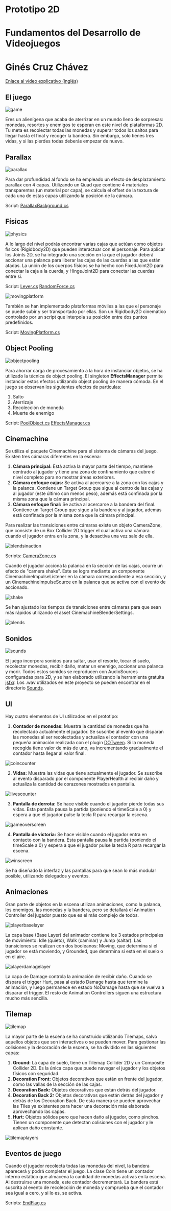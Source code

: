 # Prototipo 2D
# Fundamentos del Desarrollo de Videojuegos
# Ginés Cruz Chávez

[Enlace al vídeo explicativo (inglés)](https://youtu.be/q4XpGcJzal8)

## El juego

![game](ReadmeImages/game.png)

Eres un alienígena que acaba de aterrizar en un mundo lleno de sorpresas: monedas, resortes y enemigos te esperan en este nivel de plataformas 2D. Tu meta es recolectar todas las monedas y superar todos los saltos para llegar hasta el final y recoger la bandera. Sin embargo, solo tienes tres vidas, y si las pierdes todas deberás empezar de nuevo.

## Parallax

![parallax](ReadmeImages/parallax.gif)

Para dar profundidad al fondo se ha empleado un efecto de desplazamiento parallax con 4 capas. Utilizando un Quad que contiene 4 materiales transparentes (un material por capa), se calcula el offset de la textura de cada una de estas capas utilizando la posición de la cámara.

Script: [ParallaxBackground.cs](Assets/Scripts/Effects/ParallaxBackground.cs)

## Físicas

![physics](ReadmeImages/physics.gif)

A lo largo del nivel podrás encontrar varias cajas que actúan como objetos físicos (Rigidbody2D) que pueden interactuar con el personaje. Para aplicar los Joints 2D, se ha integrado una sección en la que el jugador deberá accionar una palanca para liberar las cajas de las cuerdas a las que están atadas. La unión de los cuerpos físicos se ha hecho con FixedJoint2D para conectar la caja a la cuerda, y HingeJoint2D para conectar las cuerdas entre sí.

Script: [Lever.cs](Assets/Scripts/LevelEntities/Lever.cs) [RandomForce.cs](Assets/Scripts/RandomForce.cs)

![movingplatform](ReadmeImages/movingplatform.gif)

También se han implementado plataformas móviles a las que el personaje se puede subir y ser transportado por ellas. Son un Rigidbody2D cinemático controlado por un script que interpola su posición entre dos puntos predefinidos.

Script: [MovingPlatform.cs](Assets/Scripts/LevelEntities/MovingPlatform.cs)

## Object Pooling

![objectpooling](ReadmeImages/objectpooling.gif)

Para ahorrar carga de procesamiento a la hora de instanciar objetos, se ha utilizado la técnica de object pooling. El singleton **EffectsManager** permite instanciar estos efectos utilizando object pooling de manera cómoda. En el juego se observan los siguientes efectos de partículas:

1. Salto
2. Aterrizaje
3. Recolección de moneda
4. Muerte de enemigo

Script: [PoolObject.cs](Assets/Scripts/Effects/PoolObject.cs) [EffectsManager.cs](Assets/Scripts/Effects/EffectsManager.cs)

## Cinemachine

Se utiliza el paquete Cinemachine para el sistema de cámaras del juego. Existen tres cámaras diferentes en la escena:
1. **Cámara principal:** Está activa la mayor parte del tiempo, mantiene centrado al jugador y tiene una zona de confinamiento que cubre el nivel completo para no mostrar áreas exteriores.
2. **Cámara enfoque cajas:** Se activa al acercarse a la zona con las cajas y la palanca. Contiene un Target Group que sigue al centro de las cajas y al jugador (este último con menos peso), además está confinada por la misma zona que la cámara principal.
2. **Cámara enfoque final:** Se activa al acercarse a la bandera del final. Contiene un Target Group que sigue a la bandera y al jugador, además está confinada por la misma zona que la cámara principal.

Para realizar las transiciones entre cámaras existe un objeto CameraZone, que consiste de un Box Collider 2D trigger el cual activa una cámara cuando el jugador entra en la zona, y la desactiva una vez sale de ella.

![blendsinaction](ReadmeImages/blendsinaction.gif)

Scripts: [CameraZone.cs](Assets/Scripts/Effects/CameraZone.cs)

Cuando el jugador acciona la palanca en la sección de las cajas, ocurre un efecto de "camera shake". Este se logra mediante un componente CinemachineImpulseListener en la cámara correspondiente a esa sección, y un CinemachineImpulseSource en la palanca que se activa con el evento de accionado.

![shake](ReadmeImages/shake.png)

Se han ajustado los tiempos de transiciones entre cámaras para que sean más rápidos utilizando el asset CinemachineBlenderSettings.

![blends](ReadmeImages/blends.png)

## Sonidos

![sounds](ReadmeImages/sounds.png)

El juego incorpora sonidos para saltar, usar el resorte, tocar el suelo, recolectar monedas, recibir daño, matar un enemigo, accionar una palanca y morir. Todos estos sonidos se reproducen con AudioSources configuradas para 2D, y se han elaborado utilizando la herramienta gratuita [jsfxr](https://sfxr.me/). Los .wav utilizados en este proyecto se pueden encontrar en el directorio [Sounds](Assets/Sounds/).

## UI

Hay cuatro elementos de UI utilizados en el prototipo:

1. **Contador de monedas:** Muestra la cantidad de monedas que ha recolectado actualmente el jugador. Se suscribe al evento que disparan las monedas al ser recolectadas y actualiza el contador con una pequeña animación realizada con el plugin [DOTween](https://dotween.demigiant.com/). Si la moneda recogida tiene valor de más de uno, va incrementando gradualmente el contador hasta llegar al valor final.

![coincounter](ReadmeImages/coincounter.png)

2. **Vidas:** Muestra las vidas que tiene actualmente el jugador. Se suscribe al evento disparado por el componente PlayerHealth al recibir daño y actualiza la cantidad de corazones mostrados en pantalla.

![livescounter](ReadmeImages/livescounter.png)

3. **Pantalla de derrota:** Se hace visible cuando el jugador pierde todas sus vidas. Esta pantalla pausa la partida (poniendo el timeScale a 0) y espera a que el jugador pulse la tecla R para recargar la escena.

![gameoverscreen](ReadmeImages/gameoverscreen.png)

4. **Pantalla de victoria:** Se hace visible cuando el jugador entra en contacto con la bandera. Esta pantalla pausa la partida (poniendo el timeScale a 0) y espera a que el jugador pulse la tecla R para recargar la escena.

![winscreen](ReadmeImages/winscreen.png)

Se ha diseñado la interfaz y las pantallas para que sean lo más modular posible, utilizando delegados y eventos.

## Animaciones

Gran parte de objetos en la escena utilizan animaciones, como la palanca, los enemigos, las monedas y la bandera, pero se detallará el Animation Controller del jugador puesto que es el más complejo de todos.

![playerbaselayer](ReadmeImages/playerbaselayer.png)

La capa base (Base Layer) del animador contiene los 3 estados principales de movimiento: Idle (quieto), Walk (caminar) y Jump (saltar). Las transiciones se realizan con dos booleanos: Moving, que determina si el jugador se está moviendo, y Grounded, que determina si está en el suelo o en el aire.

![playerdamagelayer](ReadmeImages/playerdamagelayer.png)

La capa de Damage controla la animación de recibir daño. Cuando se dispara el trigger Hurt, pasa al estado Damage hasta que termine la animación, y luego permanece en estado NoDamage hasta que se vuelva a disparar el trigger. El resto de Animation Controllers siguen una estructura mucho más sencilla.

## Tilemap

![tilemap](ReadmeImages/tilemap.png)

La mayor parte de la escena se ha construido utilizando Tilemaps, salvo aquellos objetos que son interactivos o se pueden mover.
Para gestionar las colisiones y la decoración de la escena, se ha dividido en las siguientes capas:
1. **Ground:** La capa de suelo, tiene un Tilemap Collider 2D y un Composite Collider 2D. Es la única capa que puede navegar el jugador y los objetos físicos con seguridad.
2. **Decoration Front:** Objetos decorativos que están en frente del jugador, como las vallas de la sección de las cajas.
3. **Decoration Back:** Objetos decorativos que están detrás del jugador.
4. **Decoration Back 2:** Objetos decorativos que están detrás del jugador y detrás de los Decoration Back. De esta manera se pueden aprovechar las Tiles ya existentes para hacer una decoración más elaborada aprovechando las capas.
5. **Hurt:** Objetos sólidos pero que hacen daño al jugador, como pinchos. Tienen un componente que detectan colisiones con el jugador y le aplican daño constante.

![tilemaplayers](ReadmeImages/tilemaplayers.png)

## Eventos de juego

Cuando el jugador recolecta todas las monedas del nivel, la bandera aparecerá y podrá completar el juego. La clase Coin tiene un contador interno estático que almacena la cantidad de monedas activas en la escena. Al destruirse una moneda, este contador decrementará. La bandera está suscrita al evento de recolección de moneda y comprueba que el contador sea igual a cero, y si lo es, se activa.

Scripts: [EndFlag.cs](Assets/Scripts/LevelEntities/EndFlag.cs)